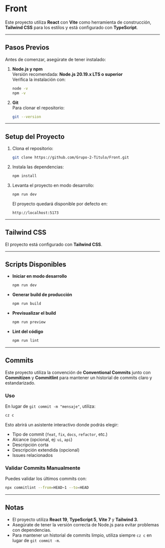# Front

Este proyecto utiliza **React** con **Vite** como herramienta de construcción, **Tailwind CSS** para los estilos y está configurado con **TypeScript**.

---

## Pasos Previos

Antes de comenzar, asegúrate de tener instalado:

1. **Node.js y npm**  
   Versión recomendada: **Node.js 20.19.x LTS o superior**  
   Verifica la instalación con:
   ```bash
   node -v
   npm -v
   ```

2. **Git**  
   Para clonar el repositorio:
   ```bash
   git --version
   ```

---

## Setup del Proyecto

1. Clona el repositorio:
   ```bash
   git clone https://github.com/Grupo-2-Titulo/Front.git
   ```

2. Instala las dependencias:
   ```bash
   npm install
   ```

3. Levanta el proyecto en modo desarrollo:
   ```bash
   npm run dev
   ```

   El proyecto quedará disponible por defecto en:
   ```
   http://localhost:5173
   ```

---

## Tailwind CSS

El proyecto está configurado con **Tailwind CSS**.  

---

## Scripts Disponibles

- **Iniciar en modo desarrollo**
  ```bash
  npm run dev
  ```

- **Generar build de producción**
  ```bash
  npm run build
  ```

- **Previsualizar el build**
  ```bash
  npm run preview
  ```

- **Lint del código**
  ```bash
  npm run lint
  ```

---

## Commits

Este proyecto utiliza la convención de **Conventional Commits** junto con **Commitizen** y **Commitlint** para mantener un historial de commits claro y estandarizado.  

### Uso
En lugar de `git commit -m "mensaje"`, utiliza:
```bash
cz c
```

Esto abrirá un asistente interactivo donde podrás elegir:
- Tipo de commit (`feat`, `fix`, `docs`, `refactor`, etc.)
- Alcance (opcional, ej: `ui`, `api`)
- Descripción corta
- Descripción extendida (opcional)
- Issues relacionados

### Validar Commits Manualmente
Puedes validar los últimos commits con:
```bash
npx commitlint --from=HEAD~1 --to=HEAD
```

---

## Notas

- El proyecto utiliza **React 19**, **TypeScript 5**, **Vite 7** y **Tailwind 3**.
- Asegúrate de tener la versión correcta de Node.js para evitar problemas con dependencias.
- Para mantener un historial de commits limpio, utiliza siempre `cz c` en lugar de `git commit -m`.
